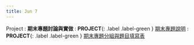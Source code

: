 ```yaml
---
title: Jun 7
---
```


Project
: **期末專題討論與實做**
: **PROJECT**{: .label .label-green } [期末專題說明](https://docs.google.com/presentation/d/1PCYFWTeCSYpJMImWcid_gSqmSl0uEQVdw5coHk0ftkk/edit?usp=sharing)
: **PROJECT**{: .label .label-green } [期末專題分組與題目填寫表](https://forms.gle/zJaN2LYwhNVzFtCG6)
